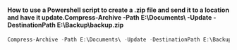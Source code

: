 #### How to use a Powershell script to create a .zip file and send it to a location and have it update.Compress-Archive -Path E:\Documents\ -Update -DestinationPath E:\Backup\backup.zip

```powershell
Compress-Archive -Path E:\Documents\ -Update -DestinationPath E:\Backup\backup.zip
```

